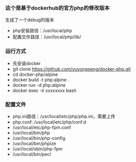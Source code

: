 ### 这个是基于dockerhub的官方php的修改版本

生成了一个debug的版本

* php安装路径：/usr/local/php
* 配置文件路径：/usr/local/php/lib/

### 运行方式

* 先安装docker
* git clone https://github.com/yuyongpeng/docker-php.git
* cd docker-php/alpine
* docker build -t php:alpine .
* docker run -d php:alipine
* docker exec -ti xxxxxxxx bash

### 配置文件
* php.ini路径：/usr/local/etc/php/php.ini，需要上传
* php.conf:  /usr/local/etc/php/conf.d
* /usr/local/etc/php-fpm.conf
* /usr/local/bin/php
* /usr/local/bin/php-config
* /usr/local/bin/phpize
* /usr/local/sbin/php-fpm
* /usr/local/bin/pecl